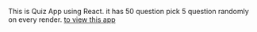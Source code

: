 This is Quiz App using React.
it has 50 question pick 5 question randomly on every render.
[to view this app](https://umeshsharma95.github.io/quiz-app-react/)
